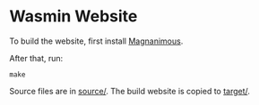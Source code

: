 # Wasmin Website

To build the website, first install [Magnanimous](https://renatoathaydes.github.io/).

After that, run:

```
make
```

Source files are in [source/](source). The build website is copied to [target/](target).
